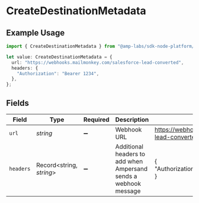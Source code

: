 # CreateDestinationMetadata

## Example Usage

```typescript
import { CreateDestinationMetadata } from "@amp-labs/sdk-node-platform/models/operations";

let value: CreateDestinationMetadata = {
  url: "https://webhooks.mailmonkey.com/salesforce-lead-converted",
  headers: {
    "Authorization": "Bearer 1234",
  },
};
```

## Fields

| Field                                                            | Type                                                             | Required                                                         | Description                                                      | Example                                                          |
| ---------------------------------------------------------------- | ---------------------------------------------------------------- | ---------------------------------------------------------------- | ---------------------------------------------------------------- | ---------------------------------------------------------------- |
| `url`                                                            | *string*                                                         | :heavy_minus_sign:                                               | Webhook URL                                                      | https://webhooks.mailmonkey.com/salesforce-lead-converted        |
| `headers`                                                        | Record<string, *string*>                                         | :heavy_minus_sign:                                               | Additional headers to add when Ampersand sends a webhook message | {<br/>"Authorization": "Bearer 1234"<br/>}                       |